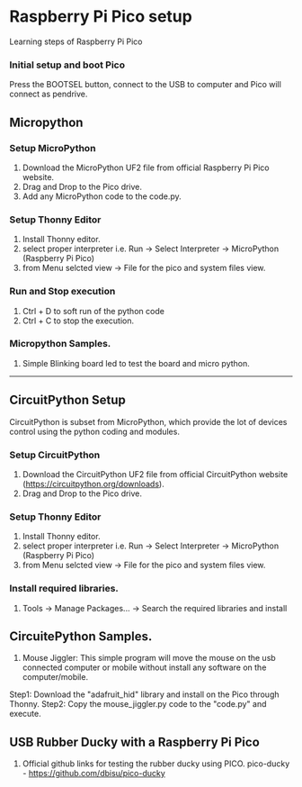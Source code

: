 # Raspberry Pi Pico setup
Learning steps of Raspberry Pi Pico

### Initial setup and boot Pico
Press the BOOTSEL button, connect to the USB to computer and Pico will connect as pendrive.

## Micropython

### Setup MicroPython
1. Download the MicroPython UF2 file from official Raspberry Pi Pico website.
2. Drag and Drop to the Pico drive.
3. Add any MicroPython code to the code.py.

### Setup Thonny Editor
1. Install Thonny editor.
2. select proper interpreter i.e. Run -> Select Interpreter -> MicroPython (Raspberry Pi Pico)
3. from Menu selcted view -> File for the pico and system files view.

### Run and Stop execution
1. Ctrl + D to soft run of the python code
2. Ctrl + C to stop the execution.

### Micropython Samples.

1. Simple Blinking board led to test the board and micro python.

----------------------------------------------------------------

## CircuitPython Setup

CircuitPython is subset from MicroPython, which provide the lot of devices control using the python coding and modules.

### Setup CircuitPython
1. Download the CircuitPython UF2 file from official CircuitPython website (https://circuitpython.org/downloads).
2. Drag and Drop to the Pico drive.

### Setup Thonny Editor
1. Install Thonny editor.
2. select proper interpreter i.e. Run -> Select Interpreter -> MicroPython (Raspberry Pi Pico)
3. from Menu selcted view -> File for the pico and system files view.

### Install required libraries.

1. Tools -> Manage Packages... -> Search the required libraries and install


## CircuitePython Samples.

1. Mouse Jiggler:
This simple program will move the mouse on the usb connected computer or mobile without install any software on the computer/mobile.

Step1: Download the "adafruit_hid" library and install on the Pico through Thonny.
Step2: Copy the mouse_jiggler.py code to the "code.py" and execute.

## USB Rubber Ducky with a Raspberry Pi Pico
1. Official github links for testing the rubber ducky using PICO.
 pico-ducky - https://github.com/dbisu/pico-ducky
 
